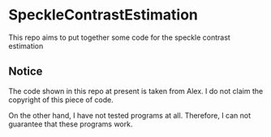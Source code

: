 # SpeckleContrastEstimation
This repo aims to put together some code for the speckle contrast estimation

## Notice
The code shown in this repo at present is taken from Alex.
I do not claim the copyright of this piece of code.

On the other hand, I have not tested programs at all. 
Therefore, I can not guarantee that these programs work.